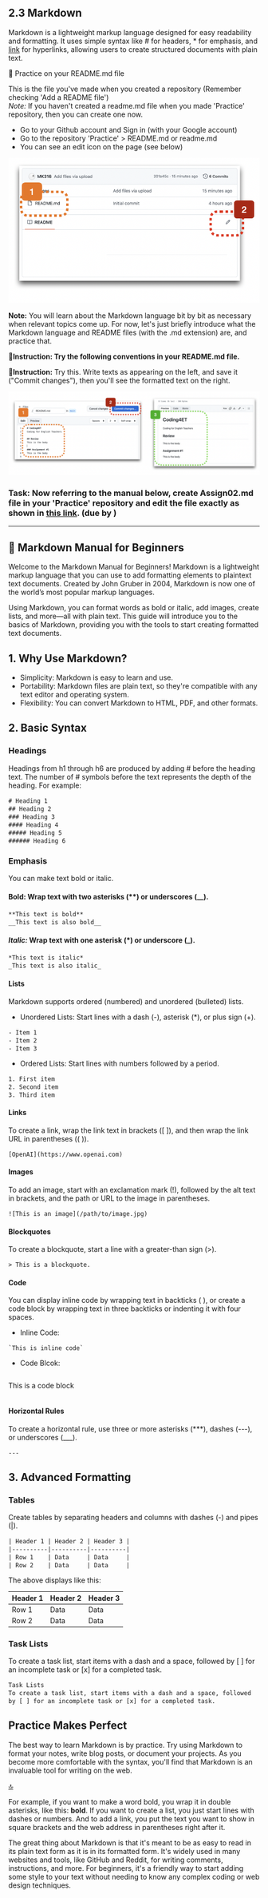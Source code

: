 ## 2.3 Markdown

Markdown is a lightweight markup language designed for easy readability and formatting. It uses simple syntax like # for headers, * for emphasis, and [link](URL) for hyperlinks, allowing users to create structured documents with plain text.

🐣 Practice on your README.md file

This is the file you've made when you created a repository (Remember checking 'Add a README file')  
_Note:_ If you haven't created a readme.md file when you made 'Practice' repository, then you can create one now.

* Go to your Github account and Sign in (with your Google account)
* Go to the repository 'Practice' > README.md or readme.md
* You can see an edit icon on the page (see below)

![](https://github.com/MK316/Coding4ET/raw/main/images/image05.png)

**Note:** You will learn about the Markdown language bit by bit as necessary when relevant topics come up. For now, let's just briefly introduce what the Markdown language and README files (with the .md extension) are, and practice that.

**📍Instruction: Try the following conventions in your README.md file.**

**📍Instruction:** Try this. Write texts as appearing on the left, and save it ("Commit changes"), then you'll see the formatted text on the right.

![](https://github.com/MK316/Coding4ET/raw/main/images/image06.png)

### Task: Now referring to the manual below, create Assign02.md file in your 'Practice' repository and edit the file exactly as shown in [this link](https://github.com/MK316/Coding4ET/blob/main/Lessons/markdown-sample.md). (due by )

---
## 📗 Markdown Manual for Beginners
Welcome to the Markdown Manual for Beginners! Markdown is a lightweight markup language that you can use to add formatting elements to plaintext text documents. Created by John Gruber in 2004, Markdown is now one of the world’s most popular markup languages.

Using Markdown, you can format words as bold or italic, add images, create lists, and more—all with plain text. This guide will introduce you to the basics of Markdown, providing you with the tools to start creating formatted text documents.

## 1. Why Use Markdown?
+ Simplicity: Markdown is easy to learn and use.
+ Portability: Markdown files are plain text, so they're compatible with any text editor and operating system.
+ Flexibility: You can convert Markdown to HTML, PDF, and other formats.

## 2. Basic Syntax
### Headings
Headings from h1 through h6 are produced by adding # before the heading text. The number of # symbols before the text represents the depth of the heading. For example:

```
# Heading 1
## Heading 2
### Heading 3
#### Heading 4
##### Heading 5
###### Heading 6

```

### Emphasis
You can make text bold or italic.

#### Bold: Wrap text with two asterisks (**) or underscores (__).

```
**This text is bold**
__This text is also bold__

```

#### _Italic:_ Wrap text with one asterisk (*) or underscore (_).

```
*This text is italic*
_This text is also italic_
```

#### Lists
Markdown supports ordered (numbered) and unordered (bulleted) lists.

+  Unordered Lists: Start lines with a dash (-), asterisk (*), or plus sign (+).

```
- Item 1
- Item 2
- Item 3
```
+ Ordered Lists: Start lines with numbers followed by a period.
```
1. First item
2. Second item
3. Third item
```

#### Links
To create a link, wrap the link text in brackets ([ ]), and then wrap the link URL in parentheses (( )).

```
[OpenAI](https://www.openai.com)
```

#### Images
To add an image, start with an exclamation mark (!), followed by the alt text in brackets, and the path or URL to the image in parentheses.
```
![This is an image](/path/to/image.jpg)
```

#### Blockquotes
To create a blockquote, start a line with a greater-than sign (>).

```
> This is a blockquote.
```

#### Code
You can display inline code by wrapping text in backticks ( ), or create a code block by wrapping text in three backticks or indenting it with four spaces.

+ Inline Code:
```
`This is inline code`
```

+ Code Blcok:
```markdown

```
This is a code block
```
```

#### Horizontal Rules
To create a horizontal rule, use three or more asterisks (***), dashes (---), or underscores (___).

```
---
```

## 3. Advanced Formatting
### Tables
Create tables by separating headers and columns with dashes (-) and pipes (|).

```
| Header 1 | Header 2 | Header 3 |
|----------|----------|----------|
| Row 1    | Data     | Data     |
| Row 2    | Data     | Data     |
```
The above displays like this:

| Header 1 | Header 2 | Header 3 |
|----------|----------|----------|
| Row 1    | Data     | Data     |
| Row 2    | Data     | Data     |


### Task Lists
To create a task list, start items with a dash and a space, followed by [ ] for an incomplete task or [x] for a completed task.

```
Task Lists
To create a task list, start items with a dash and a space, followed by [ ] for an incomplete task or [x] for a completed task.
```

## Practice Makes Perfect
The best way to learn Markdown is by practice. Try using Markdown to format your notes, write blog posts, or document your projects. As you become more comfortable with the syntax, you'll find that Markdown is an invaluable tool for writing on the web.




[🔝](#Lesson-2-Getting-Ready)



[^1]: **Markdown (or Markdown language)** is a simple way of writing formatted text using plain text. It's popular because it's easy to learn and use. Imagine you're writing a normal text document, but you can also add some special symbols to make certain words bold, create lists, or even add links and pictures.

For example, if you want to make a word bold, you wrap it in double asterisks, like this: **bold**. If you want to create a list, you just start lines with dashes or numbers. And to add a link, you put the text you want to show in square brackets and the web address in parentheses right after it.

The great thing about Markdown is that it's meant to be as easy to read in its plain text form as it is in its formatted form. It's widely used in many websites and tools, like GitHub and Reddit, for writing comments, instructions, and more. For beginners, it's a friendly way to start adding some style to your text without needing to know any complex coding or web design techniques.
